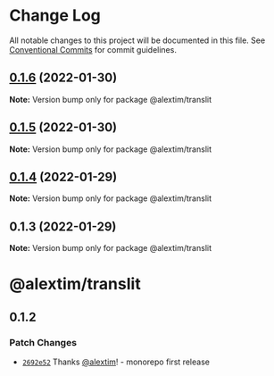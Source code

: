# Change Log

All notable changes to this project will be documented in this file.
See [Conventional Commits](https://conventionalcommits.org) for commit guidelines.

## [0.1.6](https://github.com/alextim/at-blog/compare/@alextim/translit@0.1.5...@alextim/translit@0.1.6) (2022-01-30)

**Note:** Version bump only for package @alextim/translit





## [0.1.5](https://github.com/alextim/at-blog/compare/@alextim/translit@0.1.4...@alextim/translit@0.1.5) (2022-01-30)

**Note:** Version bump only for package @alextim/translit





## [0.1.4](https://github.com/alextim/at-blog/compare/@alextim/translit@0.1.3...@alextim/translit@0.1.4) (2022-01-29)

**Note:** Version bump only for package @alextim/translit

## 0.1.3 (2022-01-29)

**Note:** Version bump only for package @alextim/translit

# @alextim/translit

## 0.1.2

### Patch Changes

- [`2692e52`](https://github.com/alextim/at-blog/commit/2692e524fe2bf10e47e1a4fbd6f7173ca1be3b65) Thanks [@alextim](https://github.com/alextim)! - monorepo first release
